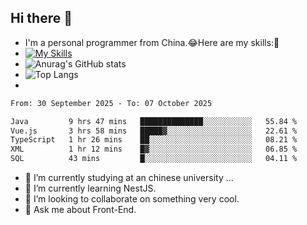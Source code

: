 ## Hi there 👋
- I'm a personal programmer from China.😂Here are my skills:🤔
- [![My Skills](https://skillicons.dev/icons?i=js,html,css,vue,typescript,java,golang)](https://skillicons.dev)
- ![Anurag's GitHub stats](https://github-readme-stats.vercel.app/api?username=FluffyChi-Xing&count_private=true&show_icons=true&theme=radical)
- ![Top Langs](https://github-readme-stats.vercel.app/api/top-langs/?username=FluffyChi-Xing)
- <!--START_SECTION:waka-->

```txt
From: 30 September 2025 - To: 07 October 2025

Java         9 hrs 47 mins   ██████████████░░░░░░░░░░░   55.84 %
Vue.js       3 hrs 58 mins   █████▓░░░░░░░░░░░░░░░░░░░   22.61 %
TypeScript   1 hr 26 mins    ██░░░░░░░░░░░░░░░░░░░░░░░   08.21 %
XML          1 hr 12 mins    █▓░░░░░░░░░░░░░░░░░░░░░░░   06.85 %
SQL          43 mins         █░░░░░░░░░░░░░░░░░░░░░░░░   04.11 %
```

<!--END_SECTION:waka-->
- 🔭 I’m currently studying at an chinese university ...
- 🌱 I’m currently learning NestJS.
- 👯 I’m looking to collaborate on something very cool.
- 💬 Ask me about Front-End.
